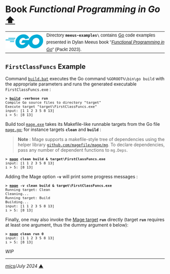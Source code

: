 # <span id="top">Book <i>Functional Programming in Go</i></span> <span style="size:30%;"><a href="../README.md">⬆</a></span>

<table style="font-family:Helvetica,Arial;line-height:1.6;">
  <tr>
  <td style="border:0;padding:0 10px 0 0;min-width:120px;"><a href="https://golang.org/" rel="external"><img style="border:0;" src="../docs/images/go-logo-blue.svg" width="120" alt="Go project"/></a></td>
  <td style="border:0;padding:0;vertical-align:text-top;">Directory <strong><code>meeus-examples\</code></strong> contains <a href="https://golang.org/" rel="external" alt="Go">Go</a> code examples presented in Dylan Meeus book "<a href="https://www.packtpub.com/product/functional-programming-in-go/9781801811163"><i>Functional Programming in Go</i></a>" (Packt 2023).
  </td>
  </tr>
</table>

## <span id="FirstClassFuncs">`FirstClassFuncs` Example</span>

Command [`build.bat`](./FirstClassFuncs/build.bat) executes the Go command `%GOROOT%\bin\go build` with the appropriate parameters and runs the generated executable `FirstClassFuncs.exe` :

<pre style="font-size:80%;">
<b>&gt; <a href="./FirstClassFuncs/build.bat">build</a> -verbose run</b>
Compile Go source files to directory "target"
Execute target "target\FirstClassFuncs.exe"
input: [1 1 2 3 5 8 13]
i > 5: [8 13]
</pre>

Build tool [`mage.exe`][mage_cli] takes its Makefile-like runnable targets from the Go file [`mage.go`](./FirstClassFuncs/mage.go); for instance targets **`clean`** and **`build`** :

> **Note** : Mage supports a makefile-style tree of dependencies using the helper library [`github.com/magefile/mage/mg`](https://magefile.org/dependencies/). To declare dependencies, pass any number of dependent functions to `mg.Deps`.

<pre style="font-size:80%;">
<b>&gt; <a href="https://magefile.org/magefiles/">mage</a> clean build &amp; target\FirstClassFuncs.exe</b>
input: [1 1 2 3 5 8 13]
i > 5: [8 13]
</pre>

Adding the Mage option **`-v`** will print some progress messages :

<pre style="font-size:80%;">
<b>&gt; <a href="https://magefile.org/magefiles/">mage</a> -v clean build & target\FirstClassFuncs.exe</b>
Running target: Clean
Cleaning...
Running target: Build
Building...
input: [1 1 2 3 5 8 13]
i > 5: [8 13]
</pre>

Finally, one may also invoke the [Mage target][mage_targets] **`run`** directly (target **`run`** requires at least one argument, thus the dummy argument `0` below):

<pre style="font-size:80%;">
<b>&gt; <a href="https://magefile.org/magefiles/">mage</a> clean run 0</b>
input: [1 1 2 3 5 8 13]
i > 5: [8 13]
</pre>

*WIP*

***

*[mics](https://lampwww.epfl.ch/~michelou/)/July 2024* [**&#9650;**](#top)
<span id="bottom">&nbsp;</span>

<!-- link refs -->

[mage_cli]: https://magefile.org/
[mage_targets]: https://magefile.org/targets/
[windows_batch_file]: https://en.wikibooks.org/wiki/Windows_Batch_Scripting
